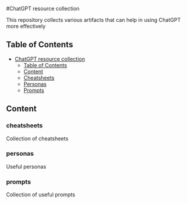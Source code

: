 #ChatGPT resource collection

This repository collects various artifacts that can help in using ChatGPT more effectively

## Table of Contents

- [ChatGPT resource collection](#ChatGPT-resource-collection)
  - [Table of Contents](#table-of-contents)
  - [Content](#content)
  - [Cheatsheets](#cheatsheets)
  - [Personas](#personas)
  - [Prompts](#prompts)

## Content

### cheatsheets
Collection of cheatsheets

### personas
Useful personas

### prompts
Collection of useful prompts
